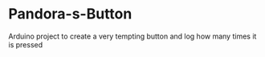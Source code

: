 # Pandora-s-Button
Arduino project to create a very tempting button and log how many times it is pressed
